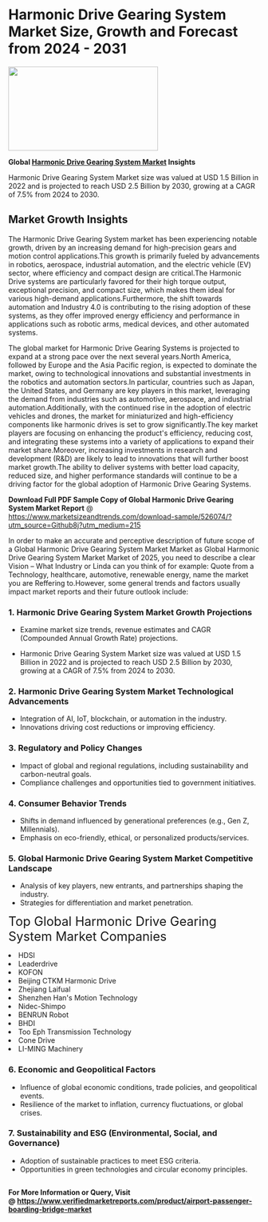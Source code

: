 <H1>Harmonic Drive Gearing System Market Size, Growth and Forecast from 2024 - 2031</H1><img class="aligncenter size-medium wp-image-584254" src="https://thirdeyenews.in/wp-content/uploads/2024/09/Global-Market-Research-300x168.jpeg" alt="" width="300" height="168" /><p><strong>Global&nbsp;<a href="https://www.marketsizeandtrends.com/download-sample/526074/?utm_source=Github8j?utm_medium=215">Harmonic Drive Gearing System Market</a> Insights</strong></p><p>Harmonic Drive Gearing System Market size was valued at USD 1.5 Billion in 2022 and is projected to reach USD 2.5 Billion by 2030, growing at a CAGR of 7.5% from 2024 to 2030.</p><p><h2>Market Growth Insights</h2> <p>The Harmonic Drive Gearing System market has been experiencing notable growth, driven by an increasing demand for high-precision gears and motion control applications.This growth is primarily fueled by advancements in robotics, aerospace, industrial automation, and the electric vehicle (EV) sector, where efficiency and compact design are critical.The Harmonic Drive systems are particularly favored for their high torque output, exceptional precision, and compact size, which makes them ideal for various high-demand applications.Furthermore, the shift towards automation and Industry 4.0 is contributing to the rising adoption of these systems, as they offer improved energy efficiency and performance in applications such as robotic arms, medical devices, and other automated systems. </p> <p>The global market for Harmonic Drive Gearing Systems is projected to expand at a strong pace over the next several years.North America, followed by Europe and the Asia Pacific region, is expected to dominate the market, owing to technological innovations and substantial investments in the robotics and automation sectors.In particular, countries such as Japan, the United States, and Germany are key players in this market, leveraging the demand from industries such as automotive, aerospace, and industrial automation.Additionally, with the continued rise in the adoption of electric vehicles and drones, the market for miniaturized and high-efficiency components like harmonic drives is set to grow significantly.The key market players are focusing on enhancing the product's efficiency, reducing cost, and integrating these systems into a variety of applications to expand their market share.Moreover, increasing investments in research and development (R&D) are likely to lead to innovations that will further boost market growth.The ability to deliver systems with better load capacity, reduced size, and higher performance standards will continue to be a driving factor for the global adoption of Harmonic Drive Gearing Systems.</p><p><span class=""><strong>Download Full PDF Sample Copy of Global Harmonic Drive Gearing System Market Report</strong> @ <a href="https://www.marketsizeandtrends.com/download-sample/526074/?utm_source=Github8j?utm_medium=215" target="_blank">https://www.marketsizeandtrends.com/download-sample/526074/?utm_source=Github8j?utm_medium=215</a></span></p><p>In order to make an accurate and perceptive description of future scope of a Global&nbsp;Harmonic Drive Gearing System Market Market as Global&nbsp;Harmonic Drive Gearing System Market Market of 2025, you need to describe a clear Vision &ndash; What Industry or Linda can you think of for example: Quote from a Technology, healthcare, automotive, renewable energy, name the market you are Reffering to.However, some general trends and factors usually impact market reports and their future outlook include:</p><h3>1.&nbsp;<strong>Harmonic Drive Gearing System Market Growth Projections</strong></h3><ul><li>Examine market size trends, revenue estimates and CAGR (Compounded Annual Growth Rate) projections.</li><li><p>Harmonic Drive Gearing System Market size was valued at USD 1.5 Billion in 2022 and is projected to reach USD 2.5 Billion by 2030, growing at a CAGR of 7.5% from 2024 to 2030.</p></li></ul><h3>2.&nbsp;<strong>Harmonic Drive Gearing System Market Technological Advancements</strong></h3><ul><li>Integration of AI, IoT, blockchain, or automation in the industry.</li><li>Innovations driving cost reductions or improving efficiency.</li></ul><h3>3.&nbsp;<strong>Regulatory and Policy Changes</strong></h3><ul><li>Impact of global and regional regulations, including sustainability and carbon-neutral goals.</li><li>Compliance challenges and opportunities tied to government initiatives.</li></ul><h3>4.&nbsp;<strong>Consumer Behavior Trends</strong></h3><ul><li>Shifts in demand influenced by generational preferences (e.g., Gen Z, Millennials).</li><li>Emphasis on eco-friendly, ethical, or personalized products/services.</li></ul><h3>5.&nbsp;<strong>Global Harmonic Drive Gearing System Market Competitive Landscape</strong></h3><ul><li>Analysis of key players, new entrants, and partnerships shaping the industry.</li><li>Strategies for differentiation and market penetration.</li></ul><p data-pm-slice="1 1 []"><span style="color: inherit; font-family: inherit; font-size: 25px;">Top Global Harmonic Drive Gearing System Market Companies</span></p><div class="" data-test-id=""><p><li>HDSI</li><li> Leaderdrive</li><li> KOFON</li><li> Beijing CTKM Harmonic Drive</li><li> Zhejiang Laifual</li><li> Shenzhen Han's Motion Technology</li><li> Nidec-Shimpo</li><li> BENRUN Robot</li><li> BHDI</li><li> Too Eph Transmission Technology</li><li> Cone Drive</li><li> LI-MING Machinery</li></p></div><h3>6.&nbsp;<strong>Economic and Geopolitical Factors</strong></h3><ul><li>Influence of global economic conditions, trade policies, and geopolitical events.</li><li>Resilience of the market to inflation, currency fluctuations, or global crises.</li></ul><h3>7.&nbsp;<strong>Sustainability and ESG (Environmental, Social, and Governance)</strong></h3><ul><li>Adoption of sustainable practices to meet ESG criteria.</li><li>Opportunities in green technologies and circular economy principles.</li></ul><h2><strong style="font-size: 14px;">For More Information or Query, Visit @&nbsp;</strong><a style="background-color: #ffffff; font-size: 14px;" href="https://www.marketsizeandtrends.com/report/harmonic-drive-gearing-system-market/" target="_blank">https://www.verifiedmarketreports.com/product/airport-passenger-boarding-bridge-market</a></h2>